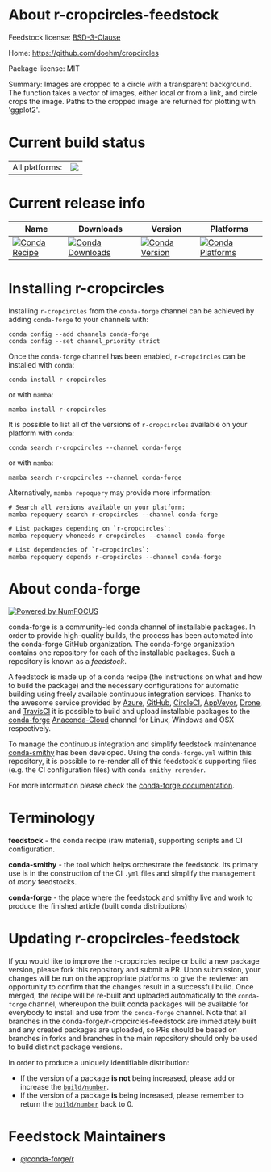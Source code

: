 About r-cropcircles-feedstock
=============================

Feedstock license: [BSD-3-Clause](https://github.com/conda-forge/r-cropcircles-feedstock/blob/main/LICENSE.txt)

Home: https://github.com/doehm/cropcircles

Package license: MIT

Summary: Images are cropped to a circle with a transparent background. The function takes a vector of images, either local or from a link, and circle crops the image. Paths to the cropped image are returned for plotting with 'ggplot2'.

Current build status
====================


<table><tr><td>All platforms:</td>
    <td>
      <a href="https://dev.azure.com/conda-forge/feedstock-builds/_build/latest?definitionId=17909&branchName=main">
        <img src="https://dev.azure.com/conda-forge/feedstock-builds/_apis/build/status/r-cropcircles-feedstock?branchName=main">
      </a>
    </td>
  </tr>
</table>

Current release info
====================

| Name | Downloads | Version | Platforms |
| --- | --- | --- | --- |
| [![Conda Recipe](https://img.shields.io/badge/recipe-r--cropcircles-green.svg)](https://anaconda.org/conda-forge/r-cropcircles) | [![Conda Downloads](https://img.shields.io/conda/dn/conda-forge/r-cropcircles.svg)](https://anaconda.org/conda-forge/r-cropcircles) | [![Conda Version](https://img.shields.io/conda/vn/conda-forge/r-cropcircles.svg)](https://anaconda.org/conda-forge/r-cropcircles) | [![Conda Platforms](https://img.shields.io/conda/pn/conda-forge/r-cropcircles.svg)](https://anaconda.org/conda-forge/r-cropcircles) |

Installing r-cropcircles
========================

Installing `r-cropcircles` from the `conda-forge` channel can be achieved by adding `conda-forge` to your channels with:

```
conda config --add channels conda-forge
conda config --set channel_priority strict
```

Once the `conda-forge` channel has been enabled, `r-cropcircles` can be installed with `conda`:

```
conda install r-cropcircles
```

or with `mamba`:

```
mamba install r-cropcircles
```

It is possible to list all of the versions of `r-cropcircles` available on your platform with `conda`:

```
conda search r-cropcircles --channel conda-forge
```

or with `mamba`:

```
mamba search r-cropcircles --channel conda-forge
```

Alternatively, `mamba repoquery` may provide more information:

```
# Search all versions available on your platform:
mamba repoquery search r-cropcircles --channel conda-forge

# List packages depending on `r-cropcircles`:
mamba repoquery whoneeds r-cropcircles --channel conda-forge

# List dependencies of `r-cropcircles`:
mamba repoquery depends r-cropcircles --channel conda-forge
```


About conda-forge
=================

[![Powered by
NumFOCUS](https://img.shields.io/badge/powered%20by-NumFOCUS-orange.svg?style=flat&colorA=E1523D&colorB=007D8A)](https://numfocus.org)

conda-forge is a community-led conda channel of installable packages.
In order to provide high-quality builds, the process has been automated into the
conda-forge GitHub organization. The conda-forge organization contains one repository
for each of the installable packages. Such a repository is known as a *feedstock*.

A feedstock is made up of a conda recipe (the instructions on what and how to build
the package) and the necessary configurations for automatic building using freely
available continuous integration services. Thanks to the awesome service provided by
[Azure](https://azure.microsoft.com/en-us/services/devops/), [GitHub](https://github.com/),
[CircleCI](https://circleci.com/), [AppVeyor](https://www.appveyor.com/),
[Drone](https://cloud.drone.io/welcome), and [TravisCI](https://travis-ci.com/)
it is possible to build and upload installable packages to the
[conda-forge](https://anaconda.org/conda-forge) [Anaconda-Cloud](https://anaconda.org/)
channel for Linux, Windows and OSX respectively.

To manage the continuous integration and simplify feedstock maintenance
[conda-smithy](https://github.com/conda-forge/conda-smithy) has been developed.
Using the ``conda-forge.yml`` within this repository, it is possible to re-render all of
this feedstock's supporting files (e.g. the CI configuration files) with ``conda smithy rerender``.

For more information please check the [conda-forge documentation](https://conda-forge.org/docs/).

Terminology
===========

**feedstock** - the conda recipe (raw material), supporting scripts and CI configuration.

**conda-smithy** - the tool which helps orchestrate the feedstock.
                   Its primary use is in the construction of the CI ``.yml`` files
                   and simplify the management of *many* feedstocks.

**conda-forge** - the place where the feedstock and smithy live and work to
                  produce the finished article (built conda distributions)


Updating r-cropcircles-feedstock
================================

If you would like to improve the r-cropcircles recipe or build a new
package version, please fork this repository and submit a PR. Upon submission,
your changes will be run on the appropriate platforms to give the reviewer an
opportunity to confirm that the changes result in a successful build. Once
merged, the recipe will be re-built and uploaded automatically to the
`conda-forge` channel, whereupon the built conda packages will be available for
everybody to install and use from the `conda-forge` channel.
Note that all branches in the conda-forge/r-cropcircles-feedstock are
immediately built and any created packages are uploaded, so PRs should be based
on branches in forks and branches in the main repository should only be used to
build distinct package versions.

In order to produce a uniquely identifiable distribution:
 * If the version of a package **is not** being increased, please add or increase
   the [``build/number``](https://docs.conda.io/projects/conda-build/en/latest/resources/define-metadata.html#build-number-and-string).
 * If the version of a package **is** being increased, please remember to return
   the [``build/number``](https://docs.conda.io/projects/conda-build/en/latest/resources/define-metadata.html#build-number-and-string)
   back to 0.

Feedstock Maintainers
=====================

* [@conda-forge/r](https://github.com/conda-forge/r/)

